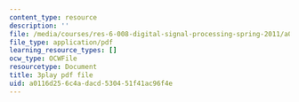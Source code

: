 ```yaml
---
content_type: resource
description: ''
file: /media/courses/res-6-008-digital-signal-processing-spring-2011/a0116d256c4adacd530451f41ac96f4e_xRLaQ4My3ms.pdf
file_type: application/pdf
learning_resource_types: []
ocw_type: OCWFile
resourcetype: Document
title: 3play pdf file
uid: a0116d25-6c4a-dacd-5304-51f41ac96f4e
---
```

